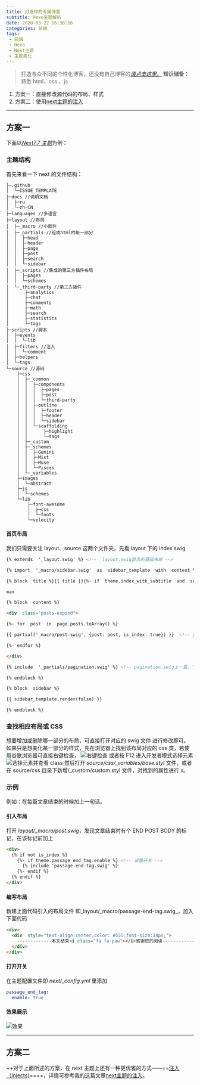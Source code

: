```yaml
---
title: 打造你的专属博客
subtitle: Hexo主题解析
date: 2020-03-22 16:38:16
categories: 前端
tags: 
 - 前端
 - Hexo
 - Next主题
 - 主题美化
---
```

> 打造与众不同的个性化博客，还没有自己博客的[_请点击这里。_](https://zhuanlan.zhihu.com/p/44213627)
**知识储备：** 熟悉 html、css 、js

1. 方案一：直接修改源代码的布局、样式
2. 方案二：使用[next主题的注入](next主题的注入)
<!-- more -->

* * *

## 方案一

下面以[_Next7.7 主题_](https://theme-next.org/)为例：
### 主题结构
首先来看一下 next 的文件结构：
```language
├─.github
│  └─ISSUE_TEMPLATE
├─docs //说明文档
│  ├─ru
│  └─zh-CN
├─languages //多语言
├─layout //布局
│  ├─_macro //小部件
│  ├─_partials //组成html的每一部分
│  │  ├─head
│  │  ├─header
│  │  ├─page
│  │  ├─post
│  │  ├─search
│  │  └─sidebar
│  ├─_scripts //集成的第三方插件布局
│  │  ├─pages
│  │  └─schemes
│  └─_third-party //第三方插件
│      ├─analytics
│      ├─chat
│      ├─comments
│      ├─math
│      ├─search
│      ├─statistics
│      └─tags
├─scripts //脚本
│  ├─events
│  │  └─lib
│  ├─filters //注入
│  │  └─comment
│  ├─helpers
│  └─tags
└─source //源码
    ├─css
    │  ├─_common
    │  │  ├─components
    │  │  │  ├─pages
    │  │  │  ├─post
    │  │  │  └─third-party
    │  │  ├─outline
    │  │  │  ├─footer
    │  │  │  ├─header
    │  │  │  └─sidebar
    │  │  └─scaffolding
    │  │      ├─highlight
    │  │      └─tags
    │  ├─_custom
    │  ├─_schemes
    │  │  ├─Gemini
    │  │  ├─Mist
    │  │  ├─Muse
    │  │  └─Pisces
    │  └─_variables
    ├─images
    │  └─abstract
    ├─js
    │  └─schemes
    └─lib
        ├─font-awesome
        │  ├─css
        │  └─fonts
        └─velocity

```
#### 首页布局

我们只需要关注 layout、source 这两个文件夹，先看 layout 下的 index.swig
```html
{% extends  '_layout.swig' %} <!-- _layout.swig首页的基础布局 -->

{% import  '_macro/sidebar.swig'  as  sidebar_template  with  context %} <!-- sidebar.swig滑动块的布局 -->

{% block  title %}{{ title }}{%- if  theme.index_with_subtitle  and  subtitle %} - {{ subtitle }}{%- endif %}{% endblock %}

man

{% block  content %}

<div  class="posts-expand">

{%- for  post  in  page.posts.toArray() %}

{{ partial('_macro/post.swig', {post: post, is_index: true}) }}  <!-- post.swig文章布局 -->

{%- endfor %}

</div>

{% include  '_partials/pagination.swig' %} <!-- pagination.swig上一篇、下一篇文章的布局 -->

{% endblock %}

{% block  sidebar %}

{{ sidebar_template.render(false) }}

{% endblock %}
```
### 查找相应布局或 CSS

想要增加或删除哪一部分的布局，可直接打开对应的 swig 文件 进行修改即可。
如果只是想美化某一部分的样式，先在浏览器上找到该布局对应的 css 类，若使用谷歌浏览器可直接右键检查，
![右键检查](打造你的专属博客——Hexo主题解析/chrome_check.png)
或者按 F12 进入开发者模式选择元素
![选择元素并查看 class](打造你的专属博客——Hexo主题解析/select.png)
然后打开 _source/css/\_variables/base.styl_  文件，或者在 source/css 目录下新增/_custom/custom.styl 文件，对找到的属性进行 x。
### 示例
例如：在每篇文章结束的时候加上一句话。
#### 引入布局
打开 _layout/\_macro/post.swig_，发现文章结束时有个 END POST BODY 的标记，在该标记前加上
```html
<div>
  {% if not is_index %}
    {%- if theme.passage_end_tag.enable %} <!-- 设置开关 -->
      {% include 'passage-end-tag.swig' %}
    {%- endif %}
  {% endif %}
</div>
```
#### 编写布局
新建上面代码引入的布局文件 即_layout/\_macro/passage-end-tag.swig_，加入下面代码
```html
<div>
  <div  style="text-align:center;color: #555;font-size:14px;">
    -------------本文结束<i class="fa fa-paw"></i>感谢您的阅读-------------
  </div>
</div>
```
#### 打开开关
在主题配置文件即 _next/\_config.yml_ 里添加
```yaml
passage_end_tag:
  enable: true
```
#### 效果展示
![效果](打造你的专属博客——Hexo主题解析/effect.png)

***

## 方案二
++对于上面所述的方案，在 next 主题上还有一种更优雅的方式——==[注入（Injects)](https://theme-next.org/docs/advanced-settings)==++，详情可参考我的这篇文章[next主题的注入](next主题的注入)。
